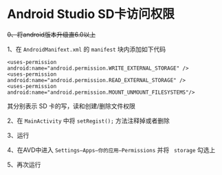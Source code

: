 # Android Studio SD卡访问权限

~~0、将android版本升级直6.0以上~~

1、在 `AndroidManifext.xml` 的 `manifest` 块内添加如下代码

```
<uses-permission android:name="android.permission.WRITE_EXTERNAL_STORAGE" />
<uses-permission android:name="android.permission.READ_EXTERNAL_STORAGE" />
<uses-permission android:name="android.permission.MOUNT_UNMOUNT_FILESYSTEMS"/>
```

其分别表示 SD 卡的写，读和创建/删除文件权限

2、在 `MainActivity` 中将 `setRegist();` 方法注释掉或者删除

3、运行

4、在AVD中进入 `Settings—Apps—你的应用—Permissions` 并将 `	storage` 勾选上

5、再次运行

